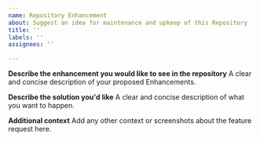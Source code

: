 ```yaml
---
name: Repository Enhancement
about: Suggest an idea for maintenance and upkeep of this Repository
title: ''
labels: ''
assignees: ''

---
```


**Describe the enhancement you would like to see in the repository**
A clear and concise description of your proposed Enhancements.

**Describe the solution you'd like**
A clear and concise description of what you want to happen.

**Additional context**
Add any other context or screenshots about the feature request here.

